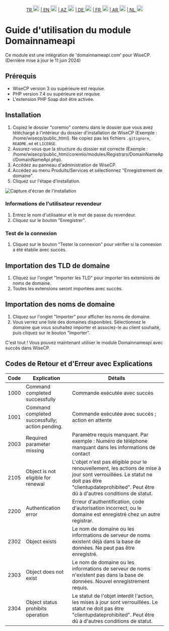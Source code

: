 <div align="center">  
  <a href="README.md"   >   TR <img style="padding-top: 8px" src="https://raw.githubusercontent.com/yammadev/flag-icons/master/png/TR.png" alt="TR" height="20" /></a>  
  <a href="README-EN.md"> | EN <img style="padding-top: 8px" src="https://raw.githubusercontent.com/yammadev/flag-icons/master/png/US.png" alt="EN" height="20" /></a>  
  <a href="README-AZ.md"> | AZ <img style="padding-top: 8px" src="https://raw.githubusercontent.com/yammadev/flag-icons/master/png/AZ.png" alt="AZ" height="20" /></a>  
  <a href="README-DE.md"> | DE <img style="padding-top: 8px" src="https://raw.githubusercontent.com/yammadev/flag-icons/master/png/DE.png" alt="DE" height="20" /></a>  
  <a href="README-FR.md"> | FR <img style="padding-top: 8px" src="https://raw.githubusercontent.com/yammadev/flag-icons/master/png/FR.png" alt="FR" height="20" /></a>  
  <a href="README-AR.md"> | AR <img style="padding-top: 8px" src="https://raw.githubusercontent.com/yammadev/flag-icons/master/png/AR.png" alt="AR" height="20" /></a>  
  <a href="README-NL.md"> | NL <img style="padding-top: 8px" src="https://raw.githubusercontent.com/yammadev/flag-icons/master/png/NL.png" alt="NL" height="20" /></a>  
</div>

# Guide d'utilisation du module Domainnameapi

Ce module est une intégration de 'domainnameapi.com' pour WiseCP. (Dernière mise à jour le 11 juin 2024)


## Prérequis

- WiseCP version 3 ou supérieure est requise.
- PHP version 7.4 ou supérieure est requise.
- L'extension PHP Soap doit être activée.

## Installation

1. Copiez le dossier "coremio" contenu dans le dossier que vous avez téléchargé à l'intérieur du dossier d'installation de WiseCP (Exemple : /home/wisecp/public_html). Ne copiez pas les fichiers `.gitignore`, `README.md` et `LICENSE`.
2. Assurez-vous que la structure du dossier est correcte (Exemple : /home/wisecp/public_html/coremio/modules/Registrars/DomainNameApi/DomainNameApi.php).
3. Accédez au panneau d'administration de WiseCP.
4. Accédez au menu Produits/Services et sélectionnez "Enregistrement de domaine".
5. Cliquez sur l'étape d'installation.

![Capture d'écran de l'installation](https://github.com/domainreseller/wisecp-dna/assets/118720541/0cc8cca1-980e-4ae2-928a-28a809da87eb)

### Informations de l'utilisateur revendeur

1. Entrez le nom d'utilisateur et le mot de passe du revendeur.
2. Cliquez sur le bouton "Enregistrer".

### Test de la connexion

1. Cliquez sur le bouton "Tester la connexion" pour vérifier si la connexion a été établie avec succès.

## Importation des TLD de domaine

1. Cliquez sur l'onglet "Importer les TLD" pour importer les extensions de noms de domaine.
2. Toutes les extensions seront importées avec succès.

## Importation des noms de domaine

1. Cliquez sur l'onglet "Importer" pour afficher les noms de domaine.
2. Vous verrez une liste des domaines disponibles. Sélectionnez le domaine que vous souhaitez importer et associez-le au client souhaité, puis cliquez sur le bouton "Importer".

C'est tout ! Vous pouvez maintenant utiliser le module Domainnameapi avec succès dans WiseCP.

## Codes de Retour et d'Erreur avec Explications

| Code | Explication                                     | Détails                                                                                                                                                                                             |
|------|-------------------------------------------------|-----------------------------------------------------------------------------------------------------------------------------------------------------------------------------------------------------|
| 1000 | Command completed successfully                  | Commande exécutée avec succès                                                                                                                                                                       |
| 1001 | Command completed successfully; action pending. | Commande exécutée avec succès ; action en attente                                                                                                                                                   |
| 2003 | Required parameter missing                      | Paramètre requis manquant. Par exemple : Numéro de téléphone manquant dans les informations de contact                                                                                              |
| 2105 | Object is not eligible for renewal              | L'objet n'est pas éligible pour le renouvellement, les actions de mise à jour sont verrouillées. Le statut ne doit pas être "clientupdateprohibited". Peut être dû à d'autres conditions de statut. |
| 2200 | Authentication error                            | Erreur d'authentification, code d'autorisation incorrect, ou le domaine est enregistré chez un autre registrar.                                                                                     |
| 2302 | Object exists                                   | Le nom de domaine ou les informations de serveur de noms existent déjà dans la base de données. Ne peut pas être enregistré.                                                                        |
| 2303 | Object does not exist                           | Le nom de domaine ou les informations de serveur de noms n'existent pas dans la base de données. Nouvel enregistrement requis.                                                                      |
| 2304 | Object status prohibits operation               | Le statut de l'objet interdit l'action, les mises à jour sont verrouillées. Le statut ne doit pas être "clientupdateprohibited". Peut être dû à d'autres conditions de statut.                      |
